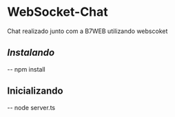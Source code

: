 # WebSocket-Chat
Chat realizado junto com a B7WEB utilizando webscoket

## _Instalando_
-- npm install
## Inicializando
-- node server.ts

